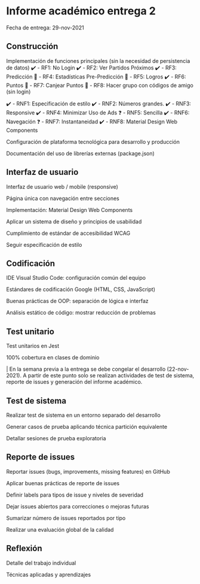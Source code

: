 # Informe académico entrega 2
Fecha de entrega: 29-nov-2021

## Construcción

Implementación de funciones principales (sin la necesidad de persistencia de datos)
✔️ - RF1: No Login
✔️ - RF2: Ver Partidos Próximos
✔️ - RF3: Predicción
🚫 - RF4: Estadísticas Pre-Predicción
🚫 - RF5: Logros
✔️ - RF6: Puntos
🚫 - RF7: Canjear Puntos
🚫 - RF8: Hacer grupo con códigos de amigo (sin login)

✔️ - RNF1: Especificación de estilo
✔️ - RNF2: Números grandes.
✔️ - RNF3: Responsive
✔️ - RNF4: Minimizar Uso de Ads
❓ - RNF5: Sencilla
✔️ - RNF6: Navegación
❓ - RNF7: Instantaneidad
✔️ - RNF8: Material Design Web Components

Configuración de plataforma tecnológica para desarrollo y producción

Documentación del uso de librerías externas (package.json)

## Interfaz de usuario

Interfaz de usuario web / mobile (responsive)

Página única con navegación entre secciones

Implementación: Material Design Web Components

Aplicar un sistema de diseño y principios de usabilidad

Cumplimiento de estándar de accesibilidad WCAG

Seguir especificación de estilo

## Codificación

IDE Visual Studio Code: configuración común del equipo

Estándares de codificación Google (HTML, CSS, JavaScript)

Buenas prácticas de OOP: separación de lógica e interfaz

Análisis estático de código: mostrar reducción de problemas

## Test unitario

Test unitarios en Jest

100% cobertura en clases de dominio


| En la semana previa a la entrega se debe congelar el desarrollo (22-nov-2021).
A partir de este punto solo se realizan actividades de test de sistema, reporte de issues y generación del informe académico.

## Test de sistema

Realizar test de sistema en un entorno separado del desarrollo

Generar casos de prueba aplicando técnica partición equivalente

Detallar sesiones de prueba exploratoria

## Reporte de issues

Reportar issues (bugs, improvements, missing features) en GitHub 

Aplicar buenas prácticas de reporte de issues

Definir labels para tipos de issue y niveles de severidad

Dejar issues abiertos para correcciones o mejoras futuras

Sumarizar número de issues reportados por tipo

Realizar una evaluación global de la calidad

## Reflexión

Detalle del trabajo individual

Técnicas aplicadas y aprendizajes
